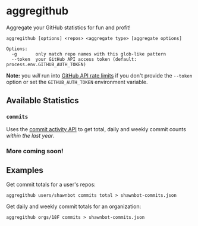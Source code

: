 # aggregithub
Aggregate your GitHub statistics for fun and profit!

```
aggregithub [options] <repos> <aggregate type> [aggregate options]

Options:
  -g       only match repo names with this glob-like pattern
  --token  your GitHub API access token (default: process.env.GITHUB_AUTH_TOKEN)
```

**Note:** you *will* run into [GitHub API rate limits](https://developer.github.com/v3/rate_limit/)
if you don't provide the `--token` option or set the `GITHUB_AUTH_TOKEN`
environment variable.

## Available Statistics

### `commits`
Uses the [commit activity API](https://developer.github.com/v3/repos/statistics/#commit-activity)
to get total, daily and weekly commit counts *within the last year*.

### More coming soon!

## Examples

Get commit totals for a user's repos:

```
aggregithub users/shawnbot commits total > shawnbot-commits.json
```

Get daily and weekly commit totals for an organization:

```
aggregithub orgs/18F commits > shawnbot-commits.json
```
